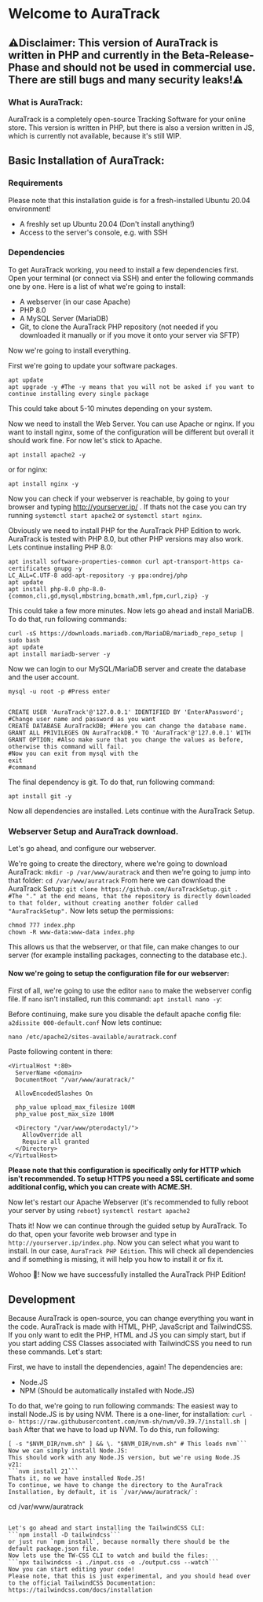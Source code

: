 # Welcome to AuraTrack

## ⚠️Disclaimer: This version of AuraTrack is written in PHP and currently in the Beta-Release-Phase and should not be used in commercial use. There are still bugs and many security leaks!⚠️

### What is AuraTrack:
AuraTrack is a completely open-source Tracking Software for your online store. This version is written in PHP, but there is also a version written in JS, which is currently not available, because it's still WIP.


## Basic Installation of AuraTrack:
### Requirements
Please note that this installation guide is for a fresh-installed Ubuntu 20.04 environment!

- A freshly set up Ubuntu 20.04 (Don't install anything!)
- Access to the server's console, e.g. with SSH

### Dependencies
To get AuraTrack working, you need to install a few dependencies first. Open your terminal (or connect via SSH) and enter the following commands one by one.
Here is a list of what we're going to install:
- A webserver (in our case Apache)
- PHP 8.0
- A MySQL Server (MariaDB)
- Git, to clone the AuraTrack PHP repository (not needed if you downloaded it manually or if you move it onto your server via SFTP)

Now we're going to install everything.

First we're going to update your software packages.

```
apt update 
apt upgrade -y #The -y means that you will not be asked if you want to continue installing every single package
```
This could take about 5-10 minutes depending on your system.

Now we need to install the Web Server.
You can use Apache or nginx. If you want to install nginx, some of the configuration will be different but overall it should work fine. For now let's stick to Apache.

```
apt install apache2 -y
```
or for nginx:
```
apt install nginx -y
```

Now you can check if your webserver is reachable, by going to your browser and typing http://yourserver.ip/ .
If thats not the case you can try running `systemctl start apache2` or `systemctl start nginx`. 


Obviously we need to install PHP for the AuraTrack PHP Edition to work. AuraTrack is tested with PHP 8.0, but other PHP versions may also work. Lets continue installing PHP 8.0:

```
apt install software-properties-common curl apt-transport-https ca-certificates gnupg -y
LC_ALL=C.UTF-8 add-apt-repository -y ppa:ondrej/php
apt update
apt install php-8.0 php-8.0-{common,cli,gd,mysql,mbstring,bcmath,xml,fpm,curl,zip} -y
```

This could take a few more minutes.
Now lets go ahead and install MariaDB. To do that, run following commands:
```
curl -sS https://downloads.mariadb.com/MariaDB/mariadb_repo_setup | sudo bash
apt update
apt install mariadb-server -y
```

Now we can login to our MySQL/MariaDB server and create the database and the user account.
```
mysql -u root -p #Press enter


CREATE USER 'AuraTrack'@'127.0.0.1' IDENTIFIED BY 'EnterAPassword'; #Change user name and password as you want
CREATE DATABASE AuraTrackDB; #Here you can change the database name.
GRANT ALL PRIVILEGES ON AuraTrackDB.* TO 'AuraTrack'@'127.0.0.1' WITH GRANT OPTION; #Also make sure that you change the values as before, otherwise this command will fail.
#Now you can exit from mysql with the
exit
#command
```

The final dependency is git. To do that, run following command:
```
apt install git -y
```
Now all dependencies are installed. Lets continue with the AuraTrack Setup.


### Webserver Setup and AuraTrack download.
Let's go ahead, and configure our webserver.

We're going to create the directory, where we're going to download AuraTrack:
```mkdir -p /var/www/auratrack```
and then we're going to jump into that folder:
```cd /var/www/auratrack```
From here we can download the AuraTrack Setup:
```git clone https://github.com/AuraTrackSetup.git . #The "." at the end means, that the repository is directly downloaded to that folder, without creating another folder called "AuraTrackSetup".```
Now lets setup the permissions:
```
chmod 777 index.php
chown -R www-data:www-data index.php
```
This allows us that the webserver, or that file, can make changes to our server (for example installing packages, connecting to the database etc.). 

#### Now we're going to setup the configuration file for our webserver:
First of all, we're going to use the editor `nano` to make the webserver config file. If `nano` isn't installed, run this command: `apt install nano -y`:

Before continuing, make sure you disable the default apache config file:
`a2dissite 000-default.conf`
Now lets continue:
```
nano /etc/apache2/sites-available/auratrack.conf
```
Paste following content in there:
```
<VirtualHost *:80>
  ServerName <domain>
  DocumentRoot "/var/www/auratrack/"
  
  AllowEncodedSlashes On
  
  php_value upload_max_filesize 100M
  php_value post_max_size 100M
  
  <Directory "/var/www/pterodactyl/">
    AllowOverride all
    Require all granted
  </Directory>
</VirtualHost>
```
**Please note that this configuration is specifically only for HTTP which isn't recommended. To setup HTTPS you need a SSL certificate and some additional config, which you can create with ACME.SH.**

Now let's restart our Apache Webserver (it's recommended to fully reboot your server by using `reboot`)
```systemctl restart apache2```

Thats it! Now we can continue through the guided setup by AuraTrack.
To do that, open your favorite web browser and type in `http://yourserver.ip/index.php`. Now you can select what you want to install. In our case, `AuraTrack PHP Edition`. This will check all dependencies and if something is missing, it will help you how to install it or fix it.


Wohoo 🎉! Now we have successfully installed the AuraTrack PHP Edition!



## Development
Because AuraTrack is open-source, you can change everything you want in the code. AuraTrack is made with HTML, PHP, JavaScript and TailwindCSS. If you only want to edit the PHP, HTML and JS you can simply start, but if you start adding CSS Classes associated with TailwindCSS you need to run these commands.
Let's start:

First, we have to install the dependencies, again!
The dependencies are:
- Node.JS
- NPM (Should be automatically installed with Node.JS)

To do that, we're going to run following commands:
The easiest way to install Node.JS is by using NVM. There is a one-liner, for installation:
```curl -o- https://raw.githubusercontent.com/nvm-sh/nvm/v0.39.7/install.sh | bash```
After that we have to load up NVM. To do this, run following:
```export NVM_DIR="$([ -z "${XDG_CONFIG_HOME-}" ] && printf %s "${HOME}/.nvm" || printf %s "${XDG_CONFIG_HOME}/nvm")"
[ -s "$NVM_DIR/nvm.sh" ] && \. "$NVM_DIR/nvm.sh" # This loads nvm```
Now we can simply install Node.JS:
This should work with any Node.JS version, but we're using Node.JS v21:
```nvm install 21```
Thats it, no we have installed Node.JS!
To continue, we have to change the directory to the AuraTrack Installation, by default, it is `/var/www/auratrack/`:
```
cd /var/www/auratrack
```

Let's go ahead and start installing the TailwindCSS CLI:
```npm install -D tailwindcss```
or just run `npm install`, because normally there should be the default package.json file.
Now lets use the TW-CSS CLI to watch and build the files:
```npx tailwindcss -i ./input.css -o ./output.css --watch``` 
Now you can start editing your code!
Please note, that this is just experimental, and you should head over to the official TailwindCSS Documentation: https://tailwindcss.com/docs/installation

